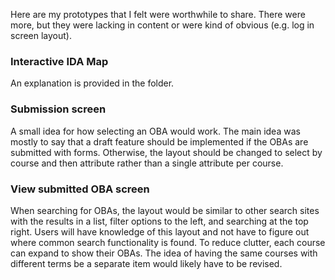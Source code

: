 Here are my prototypes that I felt were worthwhile to share. There were more, but they
were lacking in content or were kind of obvious (e.g. log in screen layout).

### Interactive IDA Map
An explanation is provided in the folder.

### Submission screen
A small idea for how selecting an OBA would work. The main idea was mostly to say that
a draft feature should be implemented if the OBAs are submitted with forms. Otherwise,
the layout should be changed to select by course and then attribute rather than a single
attribute per course.

### View submitted OBA screen
When searching for OBAs, the layout would be similar to other search sites with the
results in a list, filter options to the left, and searching at the top right.
Users will have knowledge of this layout and not have to figure out where common search
functionality is found. To reduce clutter, each course can expand to show their OBAs.
The idea of having the same courses with different terms be a separate item would likely
have to be revised.
